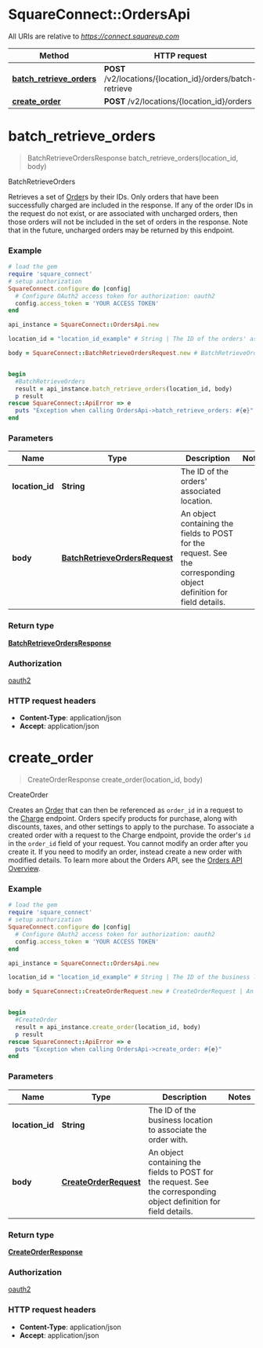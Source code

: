 # SquareConnect::OrdersApi

All URIs are relative to *https://connect.squareup.com*

Method | HTTP request | Description
------------- | ------------- | -------------
[**batch_retrieve_orders**](OrdersApi.md#batch_retrieve_orders) | **POST** /v2/locations/{location_id}/orders/batch-retrieve | BatchRetrieveOrders
[**create_order**](OrdersApi.md#create_order) | **POST** /v2/locations/{location_id}/orders | CreateOrder


# **batch_retrieve_orders**
> BatchRetrieveOrdersResponse batch_retrieve_orders(location_id, body)

BatchRetrieveOrders

Retrieves a set of [Order](#type-order)s by their IDs. Only orders that have been successfully charged are included in the response.  If any of the order IDs in the request do not exist, or are associated with uncharged orders, then those orders will not be included in the set of orders in the response.  Note that in the future, uncharged orders may be returned by this endpoint.

### Example
```ruby
# load the gem
require 'square_connect'
# setup authorization
SquareConnect.configure do |config|
  # Configure OAuth2 access token for authorization: oauth2
  config.access_token = 'YOUR ACCESS TOKEN'
end

api_instance = SquareConnect::OrdersApi.new

location_id = "location_id_example" # String | The ID of the orders' associated location.

body = SquareConnect::BatchRetrieveOrdersRequest.new # BatchRetrieveOrdersRequest | An object containing the fields to POST for the request.  See the corresponding object definition for field details.


begin
  #BatchRetrieveOrders
  result = api_instance.batch_retrieve_orders(location_id, body)
  p result
rescue SquareConnect::ApiError => e
  puts "Exception when calling OrdersApi->batch_retrieve_orders: #{e}"
end
```

### Parameters

Name | Type | Description  | Notes
------------- | ------------- | ------------- | -------------
 **location_id** | **String**| The ID of the orders&#39; associated location. | 
 **body** | [**BatchRetrieveOrdersRequest**](BatchRetrieveOrdersRequest.md)| An object containing the fields to POST for the request.  See the corresponding object definition for field details. | 

### Return type

[**BatchRetrieveOrdersResponse**](BatchRetrieveOrdersResponse.md)

### Authorization

[oauth2](../README.md#oauth2)

### HTTP request headers

 - **Content-Type**: application/json
 - **Accept**: application/json



# **create_order**
> CreateOrderResponse create_order(location_id, body)

CreateOrder

Creates an [Order](#type-order) that can then be referenced as `order_id` in a request to the [Charge](#endpoint-charge) endpoint. Orders specify products for purchase, along with discounts, taxes, and other settings to apply to the purchase.  To associate a created order with a request to the Charge endpoint, provide the order's `id` in the `order_id` field of your request.  You cannot modify an order after you create it. If you need to modify an order, instead create a new order with modified details.  To learn more about the Orders API, see the [Orders API Overview](https://docs.connect.squareup.com/articles/orders-overview).

### Example
```ruby
# load the gem
require 'square_connect'
# setup authorization
SquareConnect.configure do |config|
  # Configure OAuth2 access token for authorization: oauth2
  config.access_token = 'YOUR ACCESS TOKEN'
end

api_instance = SquareConnect::OrdersApi.new

location_id = "location_id_example" # String | The ID of the business location to associate the order with.

body = SquareConnect::CreateOrderRequest.new # CreateOrderRequest | An object containing the fields to POST for the request.  See the corresponding object definition for field details.


begin
  #CreateOrder
  result = api_instance.create_order(location_id, body)
  p result
rescue SquareConnect::ApiError => e
  puts "Exception when calling OrdersApi->create_order: #{e}"
end
```

### Parameters

Name | Type | Description  | Notes
------------- | ------------- | ------------- | -------------
 **location_id** | **String**| The ID of the business location to associate the order with. | 
 **body** | [**CreateOrderRequest**](CreateOrderRequest.md)| An object containing the fields to POST for the request.  See the corresponding object definition for field details. | 

### Return type

[**CreateOrderResponse**](CreateOrderResponse.md)

### Authorization

[oauth2](../README.md#oauth2)

### HTTP request headers

 - **Content-Type**: application/json
 - **Accept**: application/json



